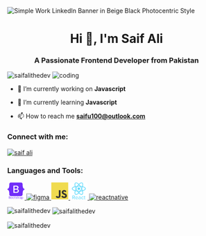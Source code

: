 ![Simple Work LinkedIn Banner in Beige Black Photocentric Style](https://github.com/saifaliTheDev/saifaliTheDev/assets/143219742/8ad0a727-b3e8-4eb8-a9c5-2bb62718e77c)

<h1 align="center">Hi 👋, I'm Saif Ali</h1>
<h3 align="center">A Passionate Frontend Developer from Pakistan</h3>

<img align= "right" alt= "coding" width="400px" src = "https://camo.githubusercontent.com/7de37139d0b4c1ce40865e799b446c0e963a3dd8fb68d239707237c40604fa3d/68747470733a2f2f63646e2e6472696262626c652e636f6d2f75736572732f3733303730332f73637265656e73686f74732f363538313234332f6176656e746f2e676966" >

<p align="left"> <img src="https://komarev.com/ghpvc/?username=saifalithedev&label=Profile%20views&color=0e75b6&style=flat" alt="saifalithedev" /> </p>

- 🔭 I’m currently working on **Javascript**

- 🌱 I’m currently learning **Javascript**

- 📫 How to reach me **saifu100@outlook.com**

<h3 align="left">Connect with me:</h3>
<p align="left">
<a href="www.linkedin.com/in/
saif-ali-54aabb200" target="blank"><img align="center" src="https://raw.githubusercontent.com/rahuldkjain/github-profile-readme-generator/master/src/images/icons/Social/linked-in-alt.svg" alt="saif ali" height="30" width="40" /></a>
</p>

<h3 align="left">Languages and Tools:</h3>
<p align="left"> <a href="https://getbootstrap.com" target="_blank" rel="noreferrer"> <img src="https://raw.githubusercontent.com/devicons/devicon/master/icons/bootstrap/bootstrap-plain-wordmark.svg" alt="bootstrap" width="40" height="40"/> </a> <a href="https://www.figma.com/" target="_blank" rel="noreferrer"> <img src="https://www.vectorlogo.zone/logos/figma/figma-icon.svg" alt="figma" width="40" height="40"/> </a> <a href="https://developer.mozilla.org/en-US/docs/Web/JavaScript" target="_blank" rel="noreferrer"> <img src="https://raw.githubusercontent.com/devicons/devicon/master/icons/javascript/javascript-original.svg" alt="javascript" width="40" height="40"/> </a> <a href="https://reactjs.org/" target="_blank" rel="noreferrer"> <img src="https://raw.githubusercontent.com/devicons/devicon/master/icons/react/react-original-wordmark.svg" alt="react" width="40" height="40"/> </a> <a href="https://reactnative.dev/" target="_blank" rel="noreferrer"> <img src="https://reactnative.dev/img/header_logo.svg" alt="reactnative" width="40" height="40"/> </a> </p>

<p><img align="left" src="https://github-readme-stats.vercel.app/api/top-langs?username=saifalithedev&show_icons=true&locale=en&layout=compact" alt="saifalithedev" /></p>

<p>&nbsp;<img align="center" src="https://github-readme-stats.vercel.app/api?username=saifalithedev&show_icons=true&locale=en" alt="saifalithedev" /></p>

<p><img align="center" src="https://github-readme-streak-stats.herokuapp.com/?user=saifalithedev&" alt="saifalithedev" /></p>
